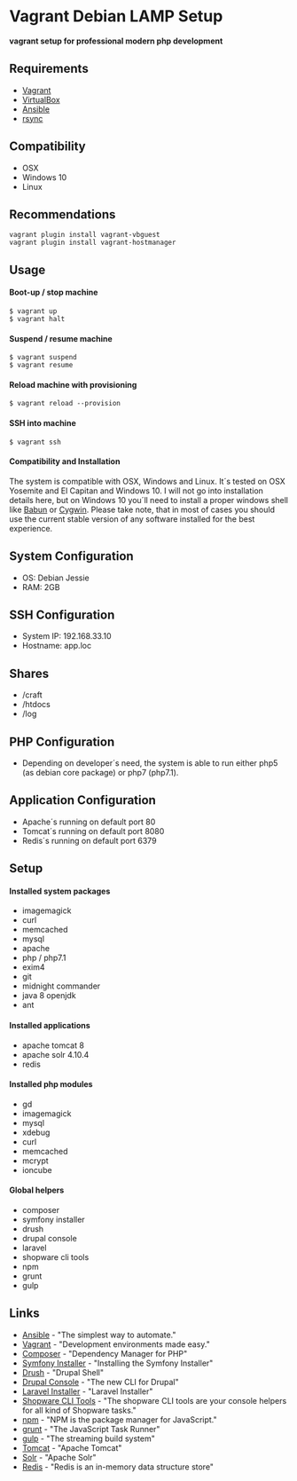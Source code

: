Vagrant Debian LAMP Setup
================================

**vagrant setup for professional modern php development**

Requirements
------------
* [Vagrant](https://www.vagrantup.com/)
* [VirtualBox](https://www.virtualbox.org/)
* [Ansible](http://www.ansible.com/)
* [rsync](https://en.wikipedia.org/wiki/Rsync)

Compatibility
-------------
* OSX
* Windows 10
* Linux

Recommendations
---------------
```
vagrant plugin install vagrant-vbguest
vagrant plugin install vagrant-hostmanager
```

Usage
-----
#### Boot-up / stop machine

```
$ vagrant up
$ vagrant halt
```

#### Suspend / resume machine

```
$ vagrant suspend
$ vagrant resume
```

#### Reload machine with provisioning

```
$ vagrant reload --provision
```

#### SSH into machine

```
$ vagrant ssh
```

#### Compatibility and Installation

The system is compatible with OSX, Windows and Linux. It´s tested on OSX Yosemite and El Capitan and Windows 10. I will not go into installation details here, but on Windows 10 you´ll need to install a proper windows shell like [Babun](http://babun.github.io/) or [Cygwin](https://www.cygwin.com/). Please take note, that in most of cases you should use the current stable version of any software installed for the best experience.

System Configuration
--------------------
* OS: Debian Jessie
* RAM: 2GB

SSH Configuration
-----------------
* System IP: 192.168.33.10
* Hostname: app.loc

Shares
------
* /craft
* /htdocs
* /log

PHP Configuration
-----------------
* Depending on developer´s need, the system is able to run either php5 (as debian core package) or php7 (php7.1).

Application Configuration
-------------------------
* Apache´s running on default port 80
* Tomcat´s running on default port 8080
* Redis´s running on default port 6379

Setup
-----
#### Installed system packages

* imagemagick
* curl
* memcached
* mysql
* apache
* php / php7.1
* exim4
* git
* midnight commander
* java 8 openjdk
* ant

#### Installed applications

* apache tomcat 8
* apache solr 4.10.4
* redis

#### Installed php modules

* gd
* imagemagick
* mysql
* xdebug
* curl
* memcached
* mcrypt
* ioncube

#### Global helpers

* composer
* symfony installer
* drush
* drupal console
* laravel
* shopware cli tools
* npm
* grunt
* gulp

Links
-----
* [Ansible](http://www.ansible.com) - "The simplest way to automate." 
* [Vagrant](https://www.vagrantup.com) - "Development environments made easy."
* [Composer](https://getcomposer.org) - "Dependency Manager for PHP"
* [Symfony Installer](https://symfony.com/doc/current/book/installation.html) - "Installing the Symfony Installer"
* [Drush](http://www.drush.org/en/master/) - "Drupal Shell"
* [Drupal Console](https://drupalconsole.com/) - "The new CLI for Drupal"
* [Laravel Installer](https://laravel.com/docs/5.2#installing-laravel) - "Laravel Installer"
* [Shopware CLI Tools](https://github.com/shopwareLabs/sw-cli-tools) - "The shopware CLI tools are your console helpers for all kind of Shopware tasks."
* [npm](https://www.npmjs.com/) - "NPM is the package manager for JavaScript."
* [grunt](http://gruntjs.com/) - "The JavaScript Task Runner"
* [gulp](http://gulpjs.com/) - "The streaming build system"
* [Tomcat](http://tomcat.apache.org/) - "Apache Tomcat"
* [Solr](http://tomcat.apache.org/) - "Apache Solr"
* [Redis](http://redis.io/) - "Redis is an in-memory data structure store"